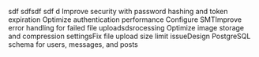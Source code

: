 sdf sdfsdf sdf d Improve security with password hashing and token expiration Optimize authentication performance Configure SMTImprove error handling for failed file uploadsdsrocessing Optimize image storage and compression settingsFix file upload size limit issueDesign PostgreSQL schema for users, messages, and posts